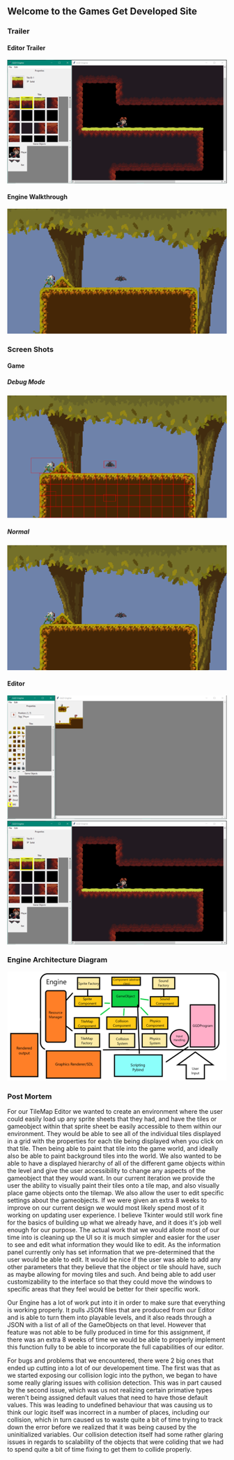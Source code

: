 ## Welcome to the Games Get Developed Site

### Trailer
#### Editor Trailer
[![](Media/Images/SS3.png)](https://youtu.be/qyyo-C-4Mvs)

#### Engine Walkthrough
[![](Media/Images/GS2.png)](https://youtu.be/5T_sPXCNY4o)

### Screen Shots
#### Game
##### Debug Mode
![Image of Game](Media/Images/ScreenShot1.png)

##### Normal
![Image of Game](Media/Images/GS2.png)

#### Editor

![image of editor](Media/Images/SS2.png)
![image of editor](Media/Images/SS3.png)

### Engine Architecture Diagram

![Architecture Diagram](Media/Images/diagram.png)


### Post Mortem

   For our TileMap Editor we wanted to create an environment where the user could easily load up any sprite sheets that they had, and have the tiles or gameobject within that sprite sheet be easily accessible to them within our environment. They would be able to see all of the individual tiles displayed in a grid with the properties for each tile being displayed when you click on that tile. Then being able to paint that tile into the game world, and ideally also be able to paint background tiles into the world. We also wanted to be able to have a displayed hierarchy of all of the different game objects within the level and give the user accessibility to change any aspects of the gameobject that they would want. In our current iteration we provide the user the ability to visually paint their tiles onto a tile map, and also visually place game objects onto the tilemap. We also allow the user to edit specific settings about the gameobjects. If we were given an extra 8 weeks to improve on our current design we would most likely spend most of it working on updating user experience. I believe Tkinter would still work fine for the basics of building up what we already have, and it does it's job well enough for our purpose. The actual work that we would allote most of our time into is cleaning up the UI so it is much simpler and easier for the user to see and edit what information they would like to edit. As the information panel currently only has set information that we pre-determined that the user would be able to edit. It would be nice if the user was able to add any other parameters that they believe that the object or tile should have, such as maybe allowing for moving tiles and such. And being able to add user customizability to the interface so that they could move the windows to specific areas that they feel would be better for their specific work.

   Our Engine has a lot of work put into it in order to make sure that everything is working properly. It pulls JSON files that are produced from our Editor and is able to turn them into playable levels, and it also reads through a JSON with a list of all of the GameObjects on that level. However that feature was not able to be fully produced in time for this assignment, if there was an extra 8 weeks of time we would be able to properly implement this function fully to be able to incorporate the full capabilities of our editor. 
   
   For bugs and problems that we encountered, there were 2 big ones that ended up cutting into a lot of our developement time. The first was that as we started exposing our collision logic into the python, we began to have some really glaring issues with collision detection. This was in part caused by the second issue, which was us not realizing certain primative types weren't being assigned default values that need to have those default values. This was leading to undefined behaviour that was causing us to think our logic itself was incorrect in a number of places, including our collision, which in turn caused us to waste quite a bit of time trying to track down the error before we realized that it was being caused by the uninitialized variables. Our collision detection itself had some rather glaring issues in regards to scalability of the objects that were coliding that we had to spend quite a bit of time fixing to get them to collide properly.

